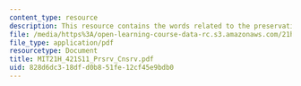 ```yaml
---
content_type: resource
description: This resource contains the words related to the preservation and conservation.
file: /media/https%3A/open-learning-course-data-rc.s3.amazonaws.com/21h-421-introduction-to-environmental-history-spring-2011/828d6dc318dfd0b851fe12cf45e9bdb0_MIT21H_421S11_Prsrv_Cnsrv.pdf
file_type: application/pdf
resourcetype: Document
title: MIT21H_421S11_Prsrv_Cnsrv.pdf
uid: 828d6dc3-18df-d0b8-51fe-12cf45e9bdb0
---
```

